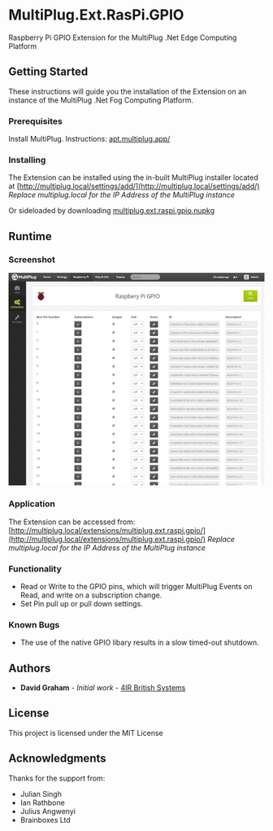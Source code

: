 # MultiPlug.Ext.RasPi.GPIO
Raspberry Pi GPIO Extension for the MultiPlug .Net Edge Computing Platform

## Getting Started

These instructions will guide you the installation of the Extension on an instance of the MultiPlug .Net Fog Computing Platform.

### Prerequisites

Install MultiPlug. Instructions: [apt.multiplug.app/](https://apt.multiplug.app/)

### Installing

The Extension can be installed using the in-built MultiPlug installer located at [http://multiplug.local/settings/add/](http://multiplug.local/settings/add/)
 *Replace multiplug.local for the IP Address of the MultiPlug instance*
 
Or sideloaded by downloading [multiplug.ext.raspi.gpio.nupkg](https://www.nuget.org/api/v2/package/MultiPlug.Ext.RasPi.GPIO/)

## Runtime
### Screenshot

![Image of MultiPlug.Ext.RasPi.Config](https://raw.githubusercontent.com/Industry4/MultiPlug.Ext.RasPi.GPIO/master/media/multiplug-ext-raspi-gpio.png)

### Application

The Extension can be accessed from: [http://multiplug.local/extensions/multiplug.ext.raspi.gpio/](http://multiplug.local/extensions/multiplug.ext.raspi.gpio/)
 *Replace multiplug.local for the IP Address of the MultiPlug instance*
 
### Functionality

* Read or Write to the GPIO pins, which will trigger MultiPlug Events on Read, and write on a subscription change.
* Set Pin pull up or pull down settings.


### Known Bugs
* The use of the native GPIO libary results in a slow timed-out shutdown.

## Authors

* **David Graham** - *Initial work* - [4IR British Systems](https://4ir.uk)

## License

This project is licensed under the MIT License
## Acknowledgments
Thanks for the support from:
* Julian Singh
* Ian Rathbone
* Julius Angwenyi
* Brainboxes Ltd